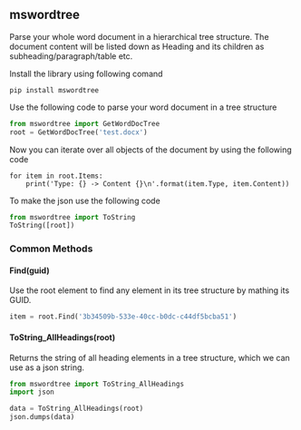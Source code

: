 ## mswordtree

Parse your whole word document in a hierarchical tree structure. The document content will be listed down as Heading and its children as subheading/paragraph/table etc.

Install the library using following comand

```
pip install mswordtree
```

Use the following code to parse your word document in a tree structure

```python
from mswordtree import GetWordDocTree
root = GetWordDocTree('test.docx')
```
Now you can iterate over all objects of the document by using the following code

```
for item in root.Items:
    print('Type: {} -> Content {}\n'.format(item.Type, item.Content))
```

To make the json use the following code

```python
from mswordtree import ToString
ToString([root])
```


### Common Methods

#### Find(guid)

Use the root element to find any element in its tree structure by mathing its GUID.

```python
item = root.Find('3b34509b-533e-40cc-b0dc-c44df5bcba51')
```

#### ToString_AllHeadings(root)

Returns the string of all heading elements in a tree structure, which we can use as a json string.

```python
from mswordtree import ToString_AllHeadings
import json

data = ToString_AllHeadings(root)
json.dumps(data)
```
